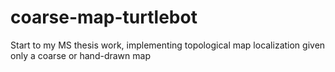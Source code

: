 # coarse-map-turtlebot
Start to my MS thesis work, implementing topological map localization given only a coarse or hand-drawn map
